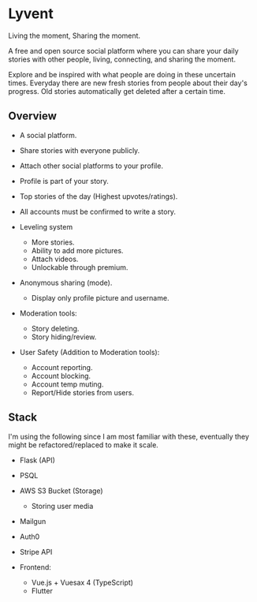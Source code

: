 # Lyvent

Living the moment, Sharing the moment.

A free and open source social platform where you can share your daily stories
with other people, living, connecting, and sharing the moment.

Explore and be inspired with what people are doing in these uncertain times.
Everyday there are new fresh stories from people about their day's progress.
Old stories automatically get deleted after a certain time.

## Overview
* A social platform.
* Share stories with everyone publicly.
* Attach other social platforms to your profile.
* Profile is part of your story.
* Top stories of the day (Highest upvotes/ratings).
* All accounts must be confirmed to write a story.

* Leveling system
  - More stories.
  - Ability to add more pictures.
  - Attach videos.
  - Unlockable through premium.

* Anonymous sharing (mode).
  - Display only profile picture and username.

* Moderation tools:
  - Story deleting.
  - Story hiding/review.

* User Safety (Addition to Moderation tools):
  - Account reporting.
  - Account blocking.
  - Account temp muting.
  - Report/Hide stories from users.

## Stack

I'm using the following since I am most familiar with these,
eventually they might be refactored/replaced to make it scale.

* Flask (API)
* PSQL
* AWS S3 Bucket (Storage)
  - Storing user media

* Mailgun
* Auth0
* Stripe API

* Frontend:
  - Vue.js + Vuesax 4 (TypeScript)
  - Flutter
